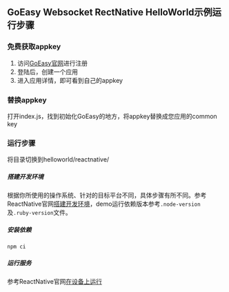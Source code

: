 ## GoEasy Websocket RectNative HelloWorld示例运行步骤

### 免费获取appkey
1. 访问[GoEasy官网](https://www.goeasy.io)进行注册
2. 登陆后，创建一个应用
3. 进入应用详情，即可看到自己的appkey

### 替换appkey
打开index.js，找到初始化GoEasy的地方，将appkey替换成您应用的common key

### 运行步骤

将目录切换到helloworld/reactnative/

##### 搭建开发环境

根据你所使用的操作系统、针对的目标平台不同，具体步骤有所不同。参考ReactNative官网[搭建开发环境](https://reactnative.cn/docs/environment-setup)，demo运行依赖版本参考`.node-version`及`.ruby-version`文件。


##### 安装依赖
```
npm ci
```

##### 运行服务

参考ReactNative官网[在设备上运行](https://reactnative.cn/docs/running-on-device)
